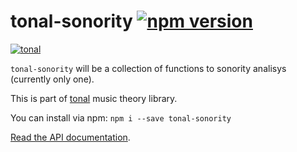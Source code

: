 # tonal-sonority [![npm version](https://img.shields.io/npm/v/tonal-sonority.svg?style=flat-square)](https://www.npmjs.com/package/tonal-sonority)

[![tonal](https://img.shields.io/badge/tonal-sonority-yellow.svg?style=flat-square)](https://www.npmjs.com/browse/keyword/tonal)

`tonal-sonority` will be a collection of functions to sonority analisys (currently only one).

This is part of [tonal](https://www.npmjs.com/package/tonal) music theory library.

You can install via npm: `npm i --save tonal-sonority`

[Read the API documentation](http://danigb.github.io/tonal/api/module-sonority.html).
